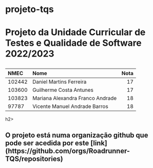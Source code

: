 # projeto-tqs
<h1>Projeto da Unidade Curricular de Testes e Qualidade de Software 2022/2023</h1>
<h2>
  
| NMEC | Nome | Nota |
| :-- | :-- | --: |
| 102442 | Daniel Martins Ferreira | 17 |
| 103600 | Guilherme Costa Antunes | 17 |
| 103823 | Mariana Alexandra Franco Andrade | 18 |
| 97787 | Vicente Manuel Andrade Barros | 18 |

</h2>h2>
<h2>
O projeto está numa organização github que pode ser acedida por este [link](https://github.com/orgs/Roadrunner-TQS/repositories)
</h2>
